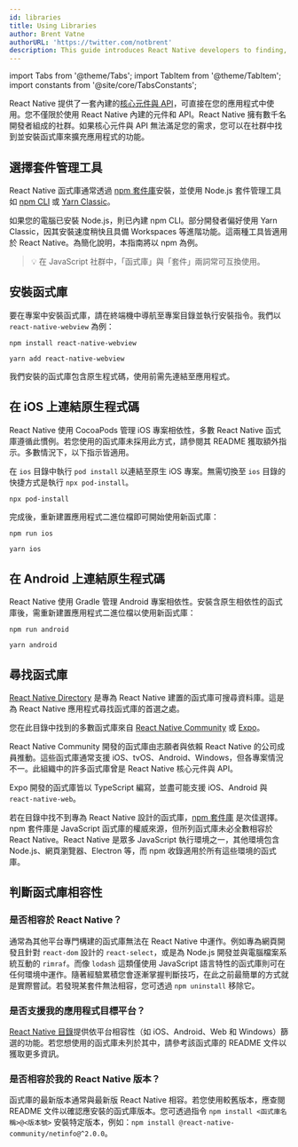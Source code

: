 ```yaml
---
id: libraries
title: Using Libraries
author: Brent Vatne
authorURL: 'https://twitter.com/notbrent'
description: This guide introduces React Native developers to finding, installing, and using third-party libraries in their apps.
---
```


import Tabs from '@theme/Tabs'; import TabItem from '@theme/TabItem'; import constants from '@site/core/TabsConstants';

React Native 提供了一套內建的[核心元件與 API](./components-and-apis)，可直接在您的應用程式中使用。您不僅限於使用 React Native 內建的元件和 API。React Native 擁有數千名開發者組成的社群。如果核心元件與 API 無法滿足您的需求，您可以在社群中找到並安裝函式庫來擴充應用程式的功能。

## 選擇套件管理工具

React Native 函式庫通常透過 [npm 套件庫](https://www.npmjs.com/)安裝，並使用 Node.js 套件管理工具如 [npm CLI](https://docs.npmjs.com/cli/npm) 或 [Yarn Classic](https://classic.yarnpkg.com/en/)。

如果您的電腦已安裝 Node.js，則已內建 npm CLI。部分開發者偏好使用 Yarn Classic，因其安裝速度稍快且具備 Workspaces 等進階功能。這兩種工具皆適用於 React Native。為簡化說明，本指南將以 npm 為例。

> 💡 在 JavaScript 社群中，「函式庫」與「套件」兩詞常可互換使用。

## 安裝函式庫

要在專案中安裝函式庫，請在終端機中導航至專案目錄並執行安裝指令。我們以 `react-native-webview` 為例：

<Tabs groupId="package-manager" queryString defaultValue={constants.defaultPackageManager} values={constants.packageManagers}>
<TabItem value="npm">

```shell
npm install react-native-webview
```

</TabItem>
<TabItem value="yarn">

```shell
yarn add react-native-webview
```

</TabItem>
</Tabs>

我們安裝的函式庫包含原生程式碼，使用前需先連結至應用程式。

## 在 iOS 上連結原生程式碼

React Native 使用 CocoaPods 管理 iOS 專案相依性，多數 React Native 函式庫遵循此慣例。若您使用的函式庫未採用此方式，請參閱其 README 獲取額外指示。多數情況下，以下指示皆適用。

在 `ios` 目錄中執行 `pod install` 以連結至原生 iOS 專案。無需切換至 `ios` 目錄的快捷方式是執行 `npx pod-install`。

```bash
npx pod-install
```

完成後，重新建置應用程式二進位檔即可開始使用新函式庫：

<Tabs groupId="package-manager" queryString defaultValue={constants.defaultPackageManager} values={constants.packageManagers}>
<TabItem value="npm">

```shell
npm run ios
```

</TabItem>
<TabItem value="yarn">

```shell
yarn ios
```

</TabItem>
</Tabs>

## 在 Android 上連結原生程式碼

React Native 使用 Gradle 管理 Android 專案相依性。安裝含原生相依性的函式庫後，需重新建置應用程式二進位檔以使用新函式庫：

<Tabs groupId="package-manager" queryString defaultValue={constants.defaultPackageManager} values={constants.packageManagers}>
<TabItem value="npm">

```shell
npm run android
```

</TabItem>
<TabItem value="yarn">

```shell
yarn android
```

</TabItem>
</Tabs>

## 尋找函式庫

[React Native Directory](https://reactnative.directory) 是專為 React Native 建置的函式庫可搜尋資料庫。這是為 React Native 應用程式尋找函式庫的首選之處。

您在此目錄中找到的多數函式庫來自 [React Native Community](https://github.com/react-native-community/) 或 [Expo](https://docs.expo.dev/versions/latest/)。

React Native Community 開發的函式庫由志願者與依賴 React Native 的公司成員推動。這些函式庫通常支援 iOS、tvOS、Android、Windows，但各專案情況不一。此組織中的許多函式庫曾是 React Native 核心元件與 API。

Expo 開發的函式庫皆以 TypeScript 編寫，並盡可能支援 iOS、Android 與 `react-native-web`。

若在目錄中找不到專為 React Native 設計的函式庫，[npm 套件庫](https://www.npmjs.com/) 是次佳選擇。npm 套件庫是 JavaScript 函式庫的權威來源，但所列函式庫未必全數相容於 React Native。React Native 是眾多 JavaScript 執行環境之一，其他環境包含 Node.js、網頁瀏覽器、Electron 等，而 npm 收錄適用於所有這些環境的函式庫。

## 判斷函式庫相容性

### 是否相容於 React Native？

通常為其他平台專門構建的函式庫無法在 React Native 中運作。例如專為網頁開發且針對 `react-dom` 設計的 `react-select`，或是為 Node.js 開發並與電腦檔案系統互動的 `rimraf`。而像 `lodash` 這類僅使用 JavaScript 語言特性的函式庫則可在任何環境中運作。隨著經驗累積您會逐漸掌握判斷技巧，在此之前最簡單的方式就是實際嘗試。若發現某套件無法相容，您可透過 `npm uninstall` 移除它。

### 是否支援我的應用程式目標平台？

[React Native 目錄](https://reactnative.directory)提供依平台相容性（如 iOS、Android、Web 和 Windows）篩選的功能。若您想使用的函式庫未列於其中，請參考該函式庫的 README 文件以獲取更多資訊。

### 是否相容於我的 React Native 版本？

函式庫的最新版本通常與最新版 React Native 相容。若您使用較舊版本，應查閱 README 文件以確認應安裝的函式庫版本。您可透過指令 `npm install <函式庫名稱>@<版本號>` 安裝特定版本，例如：`npm install @react-native-community/netinfo@^2.0.0`。